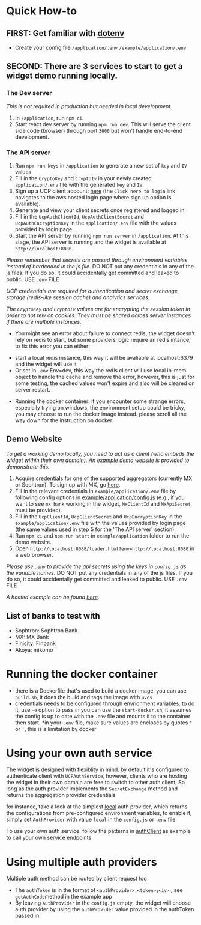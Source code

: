 # Quick How-to

## FIRST: Get familiar with [dotenv](https://www.npmjs.com/package/dotenv)
- Create your config file `/application/.env` `/example/application/.env`

## SECOND: There are 3 services to start to get a widget demo running locally.
### The Dev server
*This is not required in production but needed in local development*
  1. In `/application`, run `npm ci`.
  2. Start react dev server by running `npm run dev`. This will serve the client side code (browser) through port `3000` but won't handle end-to-end development.

### The API server
  1. Run `npm run keys` in `/application` to generate a new set of `key` and `IV` values.
  2. Fill in the `CryptoKey` and `CryptoIv` in your newly created `application/.env` file with the generated `key` and `IV`.
  3. Sign up a UCP client account: [here](https://login.universalconnectproject.org/) (the `Click here to login` link navigates to the aws hosted login page where sign up option is available).
  4. Generate and view your client secrets once registered and logged in
  5. Fill in the `UcpAuthClientId`, `UcpAuthClientSecret` and `UcpAuthEncryptionKey` in the `application/.env` file with the values provided by login page.
  6. Start the API server by running `npm run server` in `/application`. At this stage, the API server is running and the widget is available at `http://localhost:8080`.

  *Please remember that secrets are passed through environment variables instead of hardcoded in the js file.*
  DO NOT put any credentials in any of the js files. If you do so, it could accidentally get committed and leaked to public.
  USE `.env` FILE

  *UCP credentials are required for authentication and secret exchange, storage (redis-like session cache) and analytics services.*
  
  *The `CryptoKey` and `CryptoIv` values are for encrypting the session token in order to not rely on cookies. They must be shared across server instances if there are multiple instances.*

  * You might see an error about failure to connect redis, the widget doesn't rely on redis to start, but some providers logic require an redis intance, to fix this error you can either: 
  - start a local redis instance, this way it will be avaliable at localhost:6379 and the widget will use it
  - Or set in `.env` Env=dev, this way the redis client will use local in-mem object to handle the cache and remove the error, however, this is just for some testing, the cached values won't expire and also will be cleared on server restart. 
  * Running the docker container:
    if you encounter some strange errors, especially trying on windows, the environment setup could be tricky, you may choose to run the docker image instead. please scroll all the way down for the instruction on docker.

## Demo Website

*To get a working demo locally, you need to act as a client (who embeds the widget within their own domain). An [example demo website](../example/README.md) is provided to demonstrate this.*

  1. Acquire credentials for one of the supported aggregators (currently MX or Sophtron). To sign up with MX, go [here](https://dashboard.mx.com/sign_up).
  2. Fill in the relevant credentials in `example/application/.env` file by following config options in [example/application/config.js](../example/application/config.js) (e.g., if you want to see `mx bank` working in the widget, `MxClientId` and `MxApiSecret` must be provided).
  3. Fill in the `UcpClientId`, `UcpClientSecret` and `UcpEncryptionKey` in the `example/application/.env` file with the values provided by login page (the same values used in step 5 for the 'The API server' section).
  4. Run `npm ci` and `npm run start` in `example/application` folder to run the demo website.
  5. Open `http://localhost:8088/loader.html?env=http://localhost:8080` in a web browser.

*Please use `.env` to provide the api secrets using the keys in `config.js` as the variable names.*
DO NOT put any credentials in any of the js files. If you do so, it could accidentally get committed and leaked to public.
USE `.env` FILE

*A hosted example can be found [here](https://demo.universalconnectproject.org/loader.html?env=https://widget.universalconnectproject.org).*

## List of banks to test with 
- Sophtron: Sophtron Bank
- MX: MX Bank
- Finicity: Finbank
- Akoya: mikomo

# Running the docker container
- there is a Dockerfile that's used to build a docker image, 
  you can use `build.sh`, it does the build and tags the image with `uvcs`
- credentials needs to be configured through envrionment variables. to do it, use `-e` option to pass in
  you can use the `start-docker.sh`, it assumes the config is up to date with the `.env` file and mounts it to the container then start.
*in your `.env` file, make sure values are encloses by quotes `"` or `'`, this is a limitation by docker

# Using your own auth service
The widget is designed with flexiblity in mind. by default it's configured to authenticate client with `UCPAuthService`, however, clients who are hosting the widget in their own domain are free to switch to other auth client, 
So long as the auth provider implements the `SecretExchange` method and returns the aggregation provider credentials

for instance, take a look at the simplest [local](./server/serviceClients/authClient/local.js) auth provider, which returns the configurations from pre-configured environment variables, to enable it, simply set `AuthProvider` with value `local` in the `config.js` or `.env` file

To use your own auth service. follow the patterns in [authClient](./server/serviceClients/authClient) as example to call your own service endpoints

# Using multiple auth providers
Multiple auth method can be routed by client request too 
- The `authToken` is in the format of `<authProvider>;<token>;<iv>` , see `getAuthCode`method in the example app
- By leaving `AuthProvider` in the `config.js` empty, the widget will choose auth provider by using the `authProvider` value provided in the authToken passed in. 
